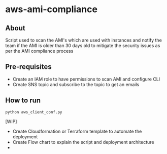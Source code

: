 # aws-ami-compliance
## About
Script used to scan the AMI's which are used with instances and notify the team if the AMI is older than 30 days old to
mitigate the security issues as per the AMI compliance process

## Pre-requisites
- Create an IAM role to have permissions to scan AMI and configure CLI
- Create SNS topic and subscribe to the topic to get an emails

## How to run
```python aws_client_conf.py```

[WIP]
- Create Cloudformation or Terraform template to automate the deployment
- Create Flow chart to explain the script and deployment architecture 
- 
